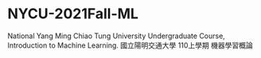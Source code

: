# NYCU-2021Fall-ML
National Yang Ming Chiao Tung University Undergraduate Course, Introduction to Machine Learning. 國立陽明交通大學 110上學期 機器學習概論
